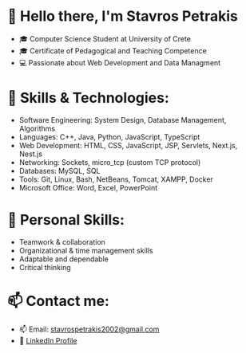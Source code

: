 # 👋 Hello there, I'm Stavros Petrakis 
- 🎓 Computer Science Student at University of Crete
- 🎓 Certificate of Pedagogical and Teaching Competence
- 💻 Passionate about Web Development and Data Managment

# 🚀 Skills & Technologies:
- Software Engineering: System Design, Database Management, Algorithms
- Languages: C++, Java, Python, JavaScript, TypeScript 
- Web Development: HTML, CSS, JavaScript, JSP, Servlets, Next.js, Nest.js
- Networking: Sockets, micro_tcp (custom TCP protocol)
- Databases: MySQL, SQL  
- Tools: Git, Linux, Bash, NetBeans, Tomcat, XAMPP, Docker
- Microsoft Office: Word, Excel, PowerPoint

# 👤 Personal Skills:
- Teamwork & collaboration
- Organizational & time management skills
- Adaptable and dependable
- Critical thinking

# 📫 Contact me: 
- 📫 Email: stavrospetrakis2002@gmail.com 
- 🔗 [LinkedIn Profile](https://www.linkedin.com/in/Σταύροε-Πετράκης-123456/)
